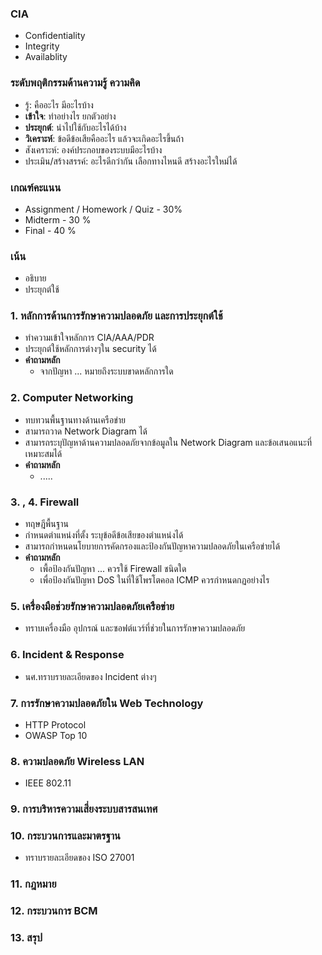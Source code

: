 ### CIA
- Confidentiality
- Integrity
- Availablity

### ระดับพฤติกรรมด้านความรู้ ความคิด
- รู้: คืออะไร มีอะไรบ้าง
- **เข้าใจ**: ทำอย่างไร ยกตัวอย่าง
- **ประยุกต์**: นำไปใช้กับอะไรได้บ้าง
- **วิเคราะห์**:  ข้อดีข้อเสียคืออะไร แล้วจะเกิดอะไรขึ้นถ้า
- สังเคราะห์: องค์ประกอบของระบบมีอะไรบ้าง
- ประเมิน/สร้างสรรค์: อะไรดีกว่ากัน เลือกทางไหนดี สร้างอะไรใหม่ได้

### เกณฑ์คะแนน
- Assignment / Homework / Quiz - 30%
- Midterm - 30 %
- Final - 40 %

### เน้น
- อธิบาย
- ประยุกต์ใช้

### 1. หลักการด้านการรักษาความปลอดภัย และการประยุกต์ใช้
- ทำความเข้าใจหลักการ CIA/AAA/PDR
- ประยุกต์ใช้หลักการต่างๆใน security ได้
- **คำถามหลัก**
	- จากปัญหา ... หมายถึงระบบขาดหลักการใด

### 2. Computer Networking
- ทบทวนพื้นฐานทางด้านเครือข่าย
- สามารถวาด Network Diagram ได้
- สามารถระบุปัญหาด้านความปลอดภัยจากข้อมูลใน Network Diagram และข้อเสนอแนะที่เหมาะสมได้
- **คำถามหลัก**
	- .....

### 3. , 4. Firewall
- ทฤษฎีพื้นฐาน
- กำหนดตำแหน่งที่ตั้ง ระบุข้อดีข้อเสียของตำแหน่งได้
- สามารถกำหนดนโยบายการคัดกรองและป้องกันปัญหาความปลอดภัยในเครือข่ายได้
- **คำถามหลัก**
	- เพื้อป้องกันปัญหา ... ควรใช้ Firewall ชนิดใด
	- เพื่อป้องกันปัญหา DoS ในที่ใช้โพรโตคอล ICMP ควรกำหนดกฏอย่างไร

### 5. เครื่องมือช่วยรักษาความปลอดภัยเครือข่าย
- ทราบเครื่องมือ อุปกรณ์ และซอฟต์แวร์ที่ช่วยในการรักษาความปลอดภัย

### 6. Incident & Response
- นศ.ทราบรายละเอียดของ Incident ต่างๆ

### 7. การรักษาความปลอดภัยใน Web Technology
- HTTP Protocol
- OWASP Top 10

### 8. ความปลอดภัย Wireless LAN
-  IEEE 802.11

### 9. การบริหารความเสี่ยงระบบสารสนเทศ

### 10. กระบวนการและมาตรฐาน
- ทราบรายละเอียดของ ISO 27001

### 11. กฎหมาย

### 12. กระบวนการ BCM

### 13. สรุป